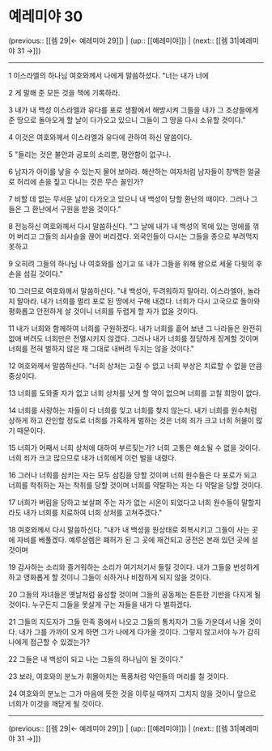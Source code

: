 # 예레미야 30

(previous:: [[렘 29|← 예레미야 29]]) | (up:: [[예레미야]]) | (next:: [[렘 31|예레미야 31 →]])

***




1 
이스라엘의 하나님 여호와께서 나에게 말씀하셨다. "너는 내가 너에 



2 
게 말해 준 모든 것을 책에 기록하라. 



3 
내가 내 백성 이스라엘과 유다를 포로 생활에서 해방시켜 그들을 내가 그 조상들에게 준 땅으로 돌아오게 할 날이 다가오고 있으니 그들이 그 땅을 다시 소유할 것이다." 



4 
이것은 여호와께서 이스라엘과 유다에 관하여 하신 말씀이다. 



5 
"들리는 것은 불안과 공포의 소리뿐, 평안함이 없구나. 



6 
남자가 아이를 낳을 수 있는지 물어 보아라. 해산하는 여자처럼 남자들이 창백한 얼굴로 허리에 손을 짚고 다니는 것은 무슨 꼴인가? 



7 
비할 데 없는 무서운 날이 다가오고 있으니 내 백성이 당할 환난의 때이다. 그러나 그들은 그 환난에서 구원을 받을 것이다." 



8 
전능하신 여호와께서 다시 말씀하신다. "그 날에 내가 내 백성의 목에 있는 멍에를 꺾어 버리고 그들의 쇠사슬을 끊어 버리겠다. 외국인들이 다시는 그들을 종으로 부려먹지 못하고 



9 
오히려 그들의 하나님 나 여호와를 섬기고 또 내가 그들을 위해 왕으로 세울 다윗의 후손을 섬길 것이다." 



10 
그러므로 여호와께서 말씀하신다. "내 백성아, 두려워하지 말아라. 이스라엘아, 놀라지 말아라. 내가 너희를 멀리 포로 된 땅에서 구해 내겠다. 너희가 다시 고국으로 돌아와 평화롭고 안전하게 살 것이니 너희를 두렵게 할 자가 없을 것이다. 



11 
내가 너희와 함께하여 너희를 구원하겠다. 내가 너희를 흩어 보낸 그 나라들은 완전히 없애 버려도 너희만은 전멸시키지 않겠다. 그러나 내가 너희를 정당하게 징계할 것이며 너희를 전혀 벌하지 않은 채 그대로 내버려 두지는 않을 것이다." 



12 
여호와께서 말씀하신다. "너희 상처는 고칠 수 없고 너희 부상은 치료할 수 없을 만큼 중상이다. 



13 
너희를 도와줄 자가 없고 너희 상처를 낫게 할 약이 없으며 너희를 고칠 희망이 없다. 



14 
너희를 사랑하는 자들이 다 너희를 잊고 너희를 찾지 않는다. 내가 너희를 원수처럼 상하게 하고 잔인할 정도로 너희를 가혹하게 벌하는 것은 너희 죄가 크고 너희 허물이 많기 때문이다. 



15 
너희가 어째서 너희 상처에 대하여 부르짖는가? 너희 고통은 해소될 수 없을 것이다. 너희 죄가 크고 많으므로 내가 너희에게 이런 벌을 내렸다. 



16 
그러나 너희를 삼키는 자는 모두 삼킴을 당할 것이며 너희 원수들은 다 포로가 되고 너희를 착취하는 자는 착취를 당할 것이며 너희를 약탈하는 자는 다 약탈을 당할 것이다. 



17 
너희가 버림을 당하고 보살펴 주는 자가 없는 시온이 되었다고 너희 원수들이 말할지라도 내가 너희를 치료하여 너희 상처를 고쳐주겠다." 



18 
여호와께서 다시 말씀하신다. "내가 내 백성을 원상태로 회복시키고 그들이 사는 곳에 자비를 베풀겠다. 예루살렘은 폐허가 된 그 곳에 재건되고 궁전은 본래 있던 곳에 설 것이며 



19 
감사하는 소리와 즐거워하는 소리가 여기저기서 들릴 것이다. 내가 그들을 번성하게 하고 영화롭게 할 것이니 그들이 쇠하거나 비참하게 되지 않을 것이다. 



20 
그들의 자녀들은 옛날처럼 융성할 것이며 그들의 공동체는 튼튼한 기반을 다지게 될 것이다. 누구든지 그들을 못살게 구는 자들을 내가 다 벌하겠다. 



21 
그들의 지도자가 그들 민족 중에서 나오고 그들의 통치자가 그들 가운데서 나올 것이다. 내가 그를 가까이 오게 하면 그가 나에게 다가올 것이다. 그렇지 않고서야 누가 감히 나에게 접근할 수 있겠는가? 



22 
그들은 내 백성이 되고 나는 그들의 하나님이 될 것이다." 



23 
보라, 여호와의 분노가 휘몰아치는 폭풍처럼 악인들의 머리를 칠 것이다. 



24 
여호와의 분노는 그가 마음에 뜻한 것을 이루실 때까지 그치지 않을 것이니 앞으로 너희가 이것을 깨닫게 될 것이다.

***

(previous:: [[렘 29|← 예레미야 29]]) | (up:: [[예레미야]]) | (next:: [[렘 31|예레미야 31 →]])
